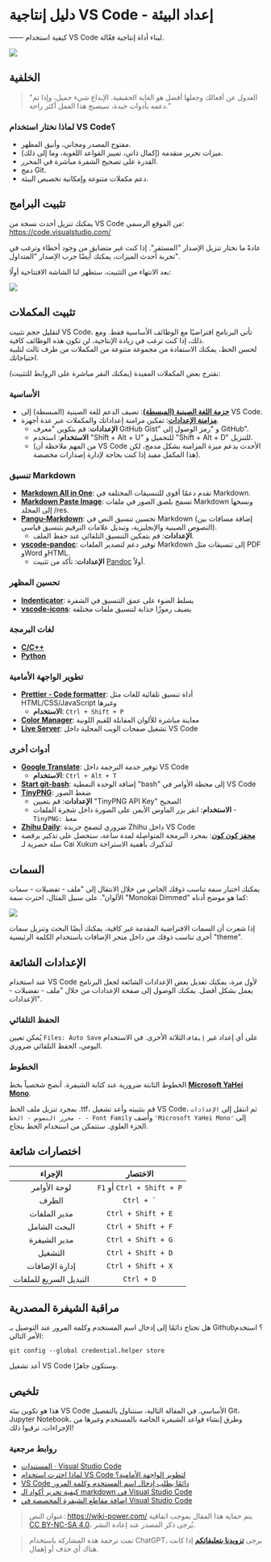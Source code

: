 # دليل إنتاجية VS Code - إعداد البيئة

—— كيفية استخدام VS Code لبناء أداة إنتاجية فعّالة.

![](https://media.wiki-power.com/img/20200319135609.png)

## الخلفية

> "العدول عن أفعالك وجعلها أفضل هو الغاية الحقيقية. الإبداع شيء جميل، وإذا تم دعمه بأدوات جيدة، سيصبح هذا العمل أكثر راحة."

### لماذا نختار استخدام VS Code؟

- مفتوح المصدر ومجاني، وأنيق المظهر.
- ميزات تحرير متقدمة (إكمال ذاتي، تمييز القواعد اللغوية، وما إلى ذلك).
- القدرة على تصحيح الشفرة مباشرة في المحرر.
- دمج Git.
- دعم مكملات متنوعة وإمكانية تخصيص البيئة.

## تثبيت البرامج

يمكنك تنزيل أحدث نسخة من VS Code من الموقع الرسمي: <https://code.visualstudio.com/>

عادةً ما نختار تنزيل الإصدار "المستقر". إذا كنت غير متضايق من وجود أخطاء وترغب في تجربة أحدث الميزات، يمكنك أيضًا جرب الإصدار "المتداول".

بعد الانتهاء من التثبيت، ستظهر لنا الشاشة الافتتاحية أولًا:

![](https://media.wiki-power.com/img/20200318224855.png)

## تثبيت المكملات

لتقليل حجم تثبيت VS Code، تأتي البرنامج افتراضيًا مع الوظائف الأساسية فقط. ومع ذلك، إذا كنت ترغب في زيادة الإنتاجية، لن تكون هذه الوظائف كافية.  
لحسن الحظ، يمكنك الاستفادة من مجموعة متنوعة من المكملات من طرف ثالث لتلبية احتياجاتك.

نقترح بعض المكملات المفيدة (يمكنك النقر مباشرة على الروابط للتثبيت):

### الأساسية

- [**حزمة اللغة الصينية (المبسطة)**](https://marketplace.visualstudio.com/items?itemName=MS-CEINTL.vscode-language-pack-zh-hans): تضيف الدعم للغة الصينية (المبسطة) إلى VS Code.
- [**مزامنة الإعدادات**](https://marketplace.visualstudio.com/items?itemName=Shan.code-settings-sync): تمكين مزامنة إعداداتك والمكملات عبر عدة أجهزة.
  - **الإعدادات**: قم بتكوين "معرف GitHub Gist" و "رمز الوصول إلى GitHub".
  - **الاستخدام**: استخدم "Shift + Alt + U" للتحميل و "Shift + Alt + D" للتنزيل.
  - (من المهم ملاحظة أن VS Code الأحدث يدعم ميزة المزامنة بشكل مدمج، لكن هذا المكمل مفيد إذا كنت بحاجة لإدارة إصدارات مخصصة).

### تنسيق Markdown

- [**Markdown All in One**](https://marketplace.visualstudio.com/items?itemName=yzhang.markdown-all-in-one): تقدم دعمًا أقوى للتنسيقات المختلفة في Markdown.
- [**Markdown Paste Image**](https://marketplace.visualstudio.com/items?itemName=onesdev.vscode-paste-image-plus): تسمح بلصق الصور في ملفات Markdown ونسخها إلى المجلد /res.
- [**Pangu-Markdown**](https://marketplace.visualstudio.com/items?itemName=xlthu.Pangu-Markdown): تحسين تنسيق النص في Markdown (إضافة مسافات بين النصوص الصينية والإنجليزية، وتبديل علامات الترقيم بتنسيق قياسي).
  - **الإعدادات**: قم بتمكين التنسيق التلقائي عند حفظ الملف.
- [**vscode-pandoc**](https://marketplace.visualstudio.com/items?itemName=DougFinke.vscode-pandoc): توفير دعم لتصدير الملفات Markdown إلى تنسيقات مثل PDF وWord وHTML.
  - **الإعدادات**: تأكد من تثبيت [Pandoc](https://pandoc.org/installing.html) أولاً.

### تحسين المظهر

- [**Indenticator**](https://marketplace.visualstudio.com/items?itemName=SirTori.indenticator): يسلط الضوء على عمق التنسيق في الشفرة
- [**vscode-icons**](https://marketplace.visualstudio.com/items?itemName=vscode-icons-team.vscode-icons): يضيف رموزًا جذابة لتنسيق ملفات مختلفة

### لغات البرمجة

- [**C/C++**](https://marketplace.visualstudio.com/items?itemName=ms-vscode.cpptools)
- [**Python**](https://marketplace.visualstudio.com/items?itemName=ms-python.python)

### تطوير الواجهة الأمامية

- [**Prettier - Code formatter**](https://marketplace.visualstudio.com/items?itemName=esbenp.prettier-vscode): أداة تنسيق تلقائية للغات مثل HTML/CSS/JavaScript وغيرها
  - **الاستخدام**: `Ctrl + Shift + P`
- [**Color Manager**](https://marketplace.visualstudio.com/items?itemName=RoyAction.color-manager): معاينة مباشرة للألوان المقابلة للقيم اللونية
- [**Live Server**](https://marketplace.visualstudio.com/items?itemName=ritwickdey.LiveServer): تشغيل صفحات الويب المحلية داخل VS Code

### أدوات أخرى

- [**Google Translate**](https://marketplace.visualstudio.com/items?itemName=hancel.google-translate): توفير خدمة الترجمة داخل VS Code
  - **الاستخدام**: `Ctrl + Alt + T`
- [**Start git-bash**](https://marketplace.visualstudio.com/items?itemName=McCarter.start-git-bash): إضافة الوحدة النمطية "bash" إلى محطة الأوامر في VS Code
- [**TinyPNG**](https://marketplace.visualstudio.com/items?itemName=andi1984.tinypng): ضغط الصور
  - **الإعدادات**: قم بتعيين "TinyPNG API Key" الصحيح
  - **الاستخدام**: انقر بزر الماوس الأيمن على الصورة داخل شجرة الملفات - `TinyPNG: ضغط`
- [**Zhihu Daily**](https://marketplace.visualstudio.com/items?itemName=YRM.zhihu): ضروري لتصفح جريدة Zhihu داخل VS Code
- [**محفز كون كون**](https://marketplace.visualstudio.com/items?itemName=sakura1357.cxk): بمجرد البرمجة المتواصلة لمدة ساعة، ستحصل على تذكير برقصة سلة حصرية لـ Cai Xukun لتذكيرك بأهمية الاستراحة

## السمات

يمكنك اختيار سمة تناسب ذوقك الخاص من خلال الانتقال إلى "ملف - تفضيلات - سمات الألوان". على سبيل المثال، اخترت سمة "Monokai Dimmed" كما هو موضح أدناه:

![](https://media.wiki-power.com/img/20200319132727.png)

إذا شعرت أن السمات الافتراضية المقدمة غير كافية، يمكنك أيضًا البحث وتنزيل سمات أخرى تناسب ذوقك من داخل متجر الإضافات باستخدام الكلمة الرئيسية "theme".

## الإعدادات الشائعة

عند استخدام VS Code لأول مرة، يمكنك تعديل بعض الإعدادات الشائعة لجعل البرنامج يعمل بشكل أفضل. يمكنك الوصول إلى صفحة الإعدادات من خلال "ملف - تفضيلات - الإعدادات".

### الحفظ التلقائي

يُمكن تعيين `Files: Auto Save` على أي إعداد غير `إيقاف` الثلاثة الأخرى. في الاستخدام اليومي، الحفظ التلقائي ضروري.

### الخطوط

الخطوط الثابتة ضرورية عند كتابة الشيفرة. أنصح شخصياً بخط [**Microsoft YaHei Mono**](https://github.com/linyuxuanlin/File-host/blob/main/software-development/Microsoft-YaHei-Mono.ttf).

بمجرد تنزيل ملف الخط .ttf، قم بتثبيته وأعد تشغيل VS Code، ثم انتقل إلى `الإعدادات - محرر النصوص - الخط - Font Family` وأضف `'Microsoft YaHei Mono'` إلى الجزء العلوي. ستتمكن من استخدام الخط بنجاح.

## اختصارات شائعة

|        الإجراء         |          الاختصار          |
| :--------------------: | :------------------------: |
|      لوحة الأوامر      | `F1` أو `Ctrl + Shift + P` |
|         الطرف          | <code>Ctrl + &#96;</code>  |
|      مدير الملفات      |     `Ctrl + Shift + E`     |
|      البحث الشامل      |     `Ctrl + Shift + F`     |
|      مدير الشيفرة      |     `Ctrl + Shift + G`     |
|        التشغيل         |     `Ctrl + Shift + D`     |
|     إدارة الإضافات     |     `Ctrl + Shift + X`     |
| التبديل السريع للملفات |         `Ctrl + D`         |

## مراقبة الشيفرة المصدرية

هل تحتاج دائمًا إلى إدخال اسم المستخدم وكلمة المرور عند التوصيل بـ Github؟
استخدم الأمر التالي:

```shell
git config --global credential.helper store
```

أعد تشغيل VS Code وستكون جاهزًا.

## تلخيص

هذا هو تكوين بيئة VS Code الأساسي. في المقالة التالية، سنتناول بالتفصيل Git، Jupyter Notebook، وطرق إنشاء قواعد الشيفرة الخاصة بالمستخدم وغيرها من الإجراءات. ترقبوا ذلك!

### روابط مرجعية

- [المستندات · Visual Studio Code](https://code.visualstudio.com/docs)
- [لماذا اخترت استخدام VS Code لتطوير الواجهة الأمامية؟](https://zhuanlan.zhihu.com/p/28631442)
- [VS Code دائمًا يطلب إدخال اسم المستخدم وكلمة المرور](https://www.jianshu.com/p/8854713433c5)
- [كيفية تحرير أكواد الـ markdown في Visual Studio Code](https://www.jianshu.com/p/a87e9ca2d208)
- [إضافة مقاطع الشيفرة المخصصة في Visual Studio Code](https://blog.walterlv.com/post/add-custom-code-snippet-for-vscode.html##%E5%85%B3%E4%BA%8E%E6%96%87%E4%BB%B6%E5%90%8D%E7%A7%B0)

> عنوان النص: <https://wiki-power.com/>
> يتم حماية هذا المقال بموجب اتفاقية [CC BY-NC-SA 4.0](https://creativecommons.org/licenses/by/4.0/deed.zh)، يُرجى ذكر المصدر عند إعادة النشر.

> تمت ترجمة هذه المشاركة باستخدام ChatGPT، يرجى [**تزويدنا بتعليقاتكم**](https://github.com/linyuxuanlin/Wiki_MkDocs/issues/new) إذا كانت هناك أي حذف أو إهمال.
